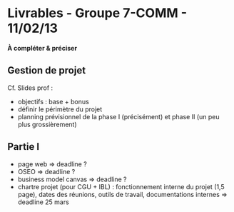 # Livrables - Groupe 7-COMM - 11/02/13

**À compléter & préciser**

## Gestion de projet
Cf. Slides prof :

- objectifs : base + bonus 
- définir le périmètre du projet
- planning prévisionnel de la phase I (précisément) et phase II (un peu plus grossièrement)

## Partie I

- page web => deadline ?
- OSEO => deadline ?
- business model canvas => deadline ?
- chartre projet (pour CGU + IBL) : fonctionnement interne du projet (1,5 page), dates des réunions, outils de travail, documentations internes  => deadline 25 mars